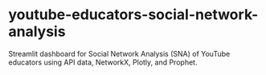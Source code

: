 # youtube-educators-social-network-analysis
Streamlit dashboard for Social Network Analysis (SNA) of YouTube educators using API data, NetworkX, Plotly, and Prophet.
